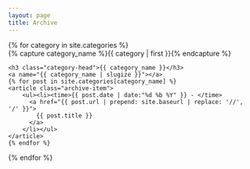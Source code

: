 ```yaml
---
layout: page
title: Archive
---
```


<div id="archives">
{% for category in site.categories %}
  <div class="archive-group">
    {% capture category_name %}{{ category | first }}{% endcapture %}
    <div id="#{{ category_name | slugize }}"></div>
    <p></p>
    
    <h3 class="category-head">{{ category_name }}</h3>
    <a name="{{ category_name | slugize }}"></a>
    {% for post in site.categories[category_name] %}
    <article class="archive-item">
        <ul><li><time>{{ post.date | date:"%d %b %Y" }} - </time>
          <a href="{{ post.url | prepend: site.baseurl | replace: '//', '/' }}">
            {{ post.title }}
          </a>
        </li></ul>
    </article>
    {% endfor %}
  </div>
{% endfor %}
</div>

